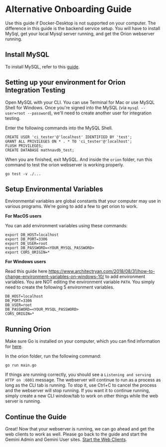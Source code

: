 # Alternative Onboarding Guide

Use this guide if Docker-Desktop is not supported on your computer. The difference in this guide is the backend service setup. You will have to install MySql, get your local Mysql server running, and get the Orion webserver running.

## Install MySQL

To install MySQL, refer to this [guide](../../resources/onboarding/install_mysql.md).

## Setting up your environment for Orion Integration Testing

Open MySQL with your CLI. You can use Terminal for Mac or use MySQL Shell for Windows. Once you're signed into the MySQL (via `mysql --user=root --password`), we'll need to create another user for integration testing.

Enter the following commands into the MySQL Shell.

```
CREATE USER 'ci_tester'@'localhost' IDENTIFIED BY 'test';
GRANT ALL PRIVILEGES ON * . * TO 'ci_tester'@'localhost';
FLUSH PRIVILEGES;
CREATE DATABASE mathnavdb_test;
```

When you are finished, exit MySQL. And inside the `orion` folder, run this command to test the orion webserver is working properly.

```unix
go test -v ./...
```

## Setup Environmental Variables

Environmental variables are global constants that your computer may use in various programs. We're going to add a few to get orion to work.

**For MacOS users**

You can add environment variables using these commands:

```unix
export DB_HOST=localhost
export DB_PORT=3306
export DB_USER=root
export DB_PASSWORD=<YOUR_MYSQL_PASSWORD>
export CORS_ORIGIN=*
```

**For Windows users**

Read this guide here <https://www.architectryan.com/2018/08/31/how-to-change-environment-variables-on-windows-10/> to add environment variables. You are NOT editing the environment variable `PATH`. You simply need to create the following 5 environment variables.

```unix
DB_HOST=localhost
DB_PORT=3306
DB_USER=root
DB_PASSWORD=<YOUR_MYSQL_PASSWORD>
CORS_ORIGIN=*
```

## Running Orion

Make sure Go is installed on your computer, which you can find information for [here](../../resources/onboarding/install_go.md).

In the orion folder, run the following command:

```unix
go run main.go
```

If things are running correctly, you should see a `Listening and serving HTTP on :6001` message. The webserver will continue to run as a process as long as the CLI tab is running. To stop it, use Ctrl+C to cancel the process and the webserver will stop running. If you want it to continue running, simply create a new CLI window/tab to work on other things while the web server is running.

## Continue the Guide

Great! Now that your webserver is running, we can go ahead and get the web clients to work as well. Please go back to the guide and start the Gemini Admin and Gemini User sites. [Start the Web Clients](./guide.md#starting-gemini-admin).